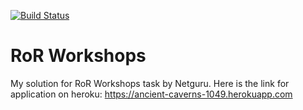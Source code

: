 [![Build Status](https://travis-ci.org/izabelka/wroclaw2.svg?branch=master)](https://travis-ci.org/izabelka/wroclaw2)

RoR Workshops
================

My solution for RoR Workshops task by Netguru. 
Here is the link for application on heroku: https://ancient-caverns-1049.herokuapp.com
